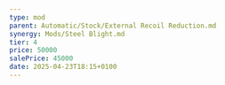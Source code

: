 ```yaml
---
type: mod
parent: Automatic/Stock/External Recoil Reduction.md
synergy: Mods/Steel Blight.md
tier: 4
price: 50000
salePrice: 45000
date: 2025-04-23T18:15+0100
---
```

